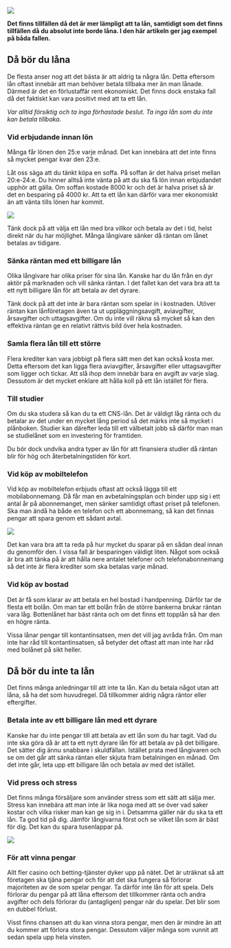 ![](articles/lana-eller-avsta/confused-2681507_1920.jpg)

**Det finns tillfällen då det är mer lämpligt att ta lån, samtidigt som det finns tillfällen då du absolut inte borde låna. I den här artikeln ger jag exempel på båda fallen.**

## Då bör du låna

De flesta anser nog att det bästa är att aldrig ta några lån. Detta eftersom lån oftast innebär att man behöver betala tillbaka mer än man lånade. Därmed är det en förlustaffär rent ekonomiskt. Det finns dock enstaka fall då det faktiskt kan vara positivt med att ta ett lån.

*Var alltid försiktig och ta inga förhastade beslut. Ta inga lån som du inte kan betala tillbaka.*

### Vid erbjudande innan lön

Många får lönen den 25:e varje månad. Det kan innebära att det inte finns så mycket pengar kvar den 23:e.

Låt oss säga att du tänkt köpa en soffa. På soffan är det halva priset mellan 20:e-24:e. Du hinner alltså inte vänta på att du ska få lön innan erbjudandet upphör att gälla. Om soffan kostade 8000 kr och det är halva priset så är det en besparing på 4000 kr. Att ta ett lån kan därför vara mer ekonomiskt än att vänta tills lönen har kommit.

![](articles/lana-eller-avsta/analytics-3265840_1920.jpg)

Tänk dock på att välja ett lån med bra villkor och betala av det i tid, helst direkt när du har möjlighet. Många långivare sänker då räntan om lånet betalas av tidigare.

### Sänka räntan med ett billigare lån

Olika långivare har olika priser för sina lån. Kanske har du lån från en dyr aktör på marknaden och vill sänka räntan. I det fallet kan det vara bra att ta ett nytt billigare lån för att betala av det dyrare.

Tänk dock på att det inte är bara räntan som spelar in i kostnaden. Utöver räntan kan lånföretagen även ta ut uppläggningsavgift, aviavgifter, årsavgifter och uttagsavgifter. Om du inte vill räkna så mycket så kan den effektiva räntan ge en relativt rättvis bild över hela kostnaden.

### Samla flera lån till ett större

Flera krediter kan vara jobbigt på flera sätt men det kan också kosta mer. Detta eftersom det kan ligga flera aviavgifter, årsavgifter eller uttagsavgifter som ligger och tickar. Att slå ihop dem innebär bara en avgift av varje slag. Dessutom är det mycket enklare att hålla koll på ett lån istället för flera.

### Till studier

Om du ska studera så kan du ta ett CNS-lån. Det är väldigt låg ränta och du betalar av det under en mycket lång period så det märks inte så mycket i plånboken. Studier kan därefter leda till ett välbetalt jobb så därför man man se studielånet som en investering för framtiden.

Du bör dock undvika andra typer av lån för att finansiera studier då räntan blir för hög och återbetalningstiden för kort.

### Vid köp av mobiltelefon

Vid köp av mobiltelefon erbjuds oftast att också lägga till ett mobilabonnemang. Då får man en avbetalningsplan och binder upp sig i ett antal år på abonnemanget, men sänker samtidigt oftast priset på telefonen. Ska man ändå ha både en telefon och ett abonnemang, så kan det finnas pengar att spara genom ett sådant avtal.

![](articles/lana-eller-avsta/smartphone-1894723_1920.jpg)

Det kan vara bra att ta reda på hur mycket du sparar på en sådan deal innan du genomför den. I vissa fall är besparingen väldigt liten. Något som också är bra att tänka på är att hålla nere antalet telefoner och telefonabonnemang så det inte är flera krediter som ska betalas varje månad.

### Vid köp av bostad

Det är få som klarar av att betala en hel bostad i handpenning. Därför tar de flesta ett bolån. Om man tar ett bolån från de större bankerna brukar räntan vara låg. Bottenlånet har bäst ränta och om det finns ett topplån så har den en högre ränta.

Vissa lånar pengar till kontantinsatsen, men det vill jag avråda från. Om man inte har råd till kontantinsatsen, så betyder det oftast att man inte har råd med bolånet på sikt heller.

## Då bör du inte ta lån

Det finns många anledningar till att inte ta lån. Kan du betala något utan att låna, så ha det som huvudregel. Då tillkommer aldrig några räntor eller eftergifter.

### Betala inte av ett billigare lån med ett dyrare

Kanske har du inte pengar till att betala av ett lån som du har tagit. Vad du inte ska göra då är att ta ett nytt dyrare lån för att betala av på det billigare. Det sätter dig ännu snabbare i skuldfällan. Istället prata med långivaren och se om det går att sänka räntan eller skjuta fram betalningen en månad. Om det inte går, leta upp ett billigare lån och betala av med det istället.

### Vid press och stress

Det finns många försäljare som använder stress som ett sätt att sälja mer. Stress kan innebära att man inte är lika noga med att se över vad saker kostar och vilka risker man kan ge sig in i. Detsamma gäller när du ska ta ett lån. Ta god tid på dig. Jämför långivarna först och se vilket lån som är bäst för dig. Det kan du spara tusenlappar på.

![](articles/lana-eller-avsta/roulette-1253622_1920.jpg)

### För att vinna pengar

Allt fler casino och betting-tjänster dyker upp på nätet. Det är uträknat så att företagen ska tjäna pengar och för att det ska fungera så förlorar majoriteten av de som spelar pengar. Ta därför inte lån för att spela. Dels förlorar du pengar på att låna eftersom det tillkommer ränta och andra avgifter och dels förlorar du (antagligen) pengar när du spelar. Det blir som en dubbel förlust.

Visst finns chansen att du kan vinna stora pengar, men den är mindre än att du kommer att förlora stora pengar. Dessutom väljer många som vunnit att sedan spela upp hela vinsten.